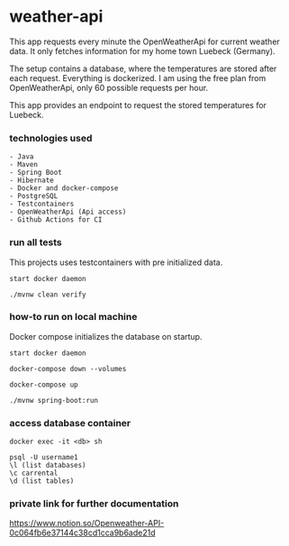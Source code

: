# weather-api

This app requests every minute the OpenWeatherApi for current weather data. It only fetches information for my home town
Luebeck (Germany).

The setup contains a database, where the temperatures are stored after each request. Everything is dockerized. I am
using the free plan from OpenWeatherApi, only 60 possible requests per hour.

This app provides an endpoint to request the stored temperatures for Luebeck.

### technologies used

```
- Java
- Maven
- Spring Boot
- Hibernate
- Docker and docker-compose
- PostgreSQL
- Testcontainers
- OpenWeatherApi (Api access)
- Github Actions for CI
```

### run all tests

This projects uses testcontainers with pre initialized data.

```
start docker daemon

./mvnw clean verify
```

### how-to run on local machine

Docker compose initializes the database on startup.

```
start docker daemon

docker-compose down --volumes

docker-compose up

./mvnw spring-boot:run
```

### access database container

```
docker exec -it <db> sh

psql -U username1
\l (list databases)
\c carrental
\d (list tables)
```

### private link for further documentation

https://www.notion.so/Openweather-API-0c064fb6e37144c38cd1cca9b6ade21d